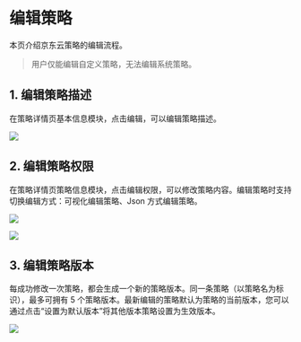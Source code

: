 # 编辑策略

本页介绍京东云策略的编辑流程。

> 用户仅能编辑自定义策略，无法编辑系统策略。

## 1. 编辑策略描述

在策略详情页基本信息模块，点击编辑，可以编辑策略描述。

![](../../../../../../image/IAM/PolicyNew/edit1.png)


## 2. 编辑策略权限

在策略详情页策略信息模块，点击编辑权限，可以修改策略内容。编辑策略时支持切换编辑方式：可视化编辑策略、Json 方式编辑策略。

![](../../../../../../image/IAM/PolicyNew/edit2.png)

![](../../../../../../image/IAM/PolicyNew/edit3.png)

## 3. 编辑策略版本

每成功修改一次策略，都会生成一个新的策略版本。同一条策略（以策略名为标识），最多可拥有 5 个策略版本。最新编辑的策略默认为策略的当前版本，您可以通过点击“设置为默认版本”将其他版本策略设置为生效版本。

![](../../../../../../image/IAM/PolicyNew/edition.png)

